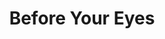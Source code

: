 ---
layout: credit-info
headerstatus: shunk-header
title: Before Your Eyes
showreel_weight: 117
credits_weight: 170
thumbnail: /assets/img/credits-grid/before-your-eyes.jpg
image: /assets/img/credits-grid/opengraph/before-your-eyes.jpg
image_size: 3
category: credits
role: Composer
type: Short Film
imdb: http://www.imdb.com/title/tt4687470
soundcloud: https://w.soundcloud.com/player/?url=https%3A//api.soundcloud.com/tracks/218177374&amp;color=ff5500&amp;auto_play=false&amp;hide_related=false&amp;show_comments=true&amp;show_user=true&amp;show_reposts=false
genre: Drama
director: Canon Brownell
writers: Robert Adler, Skyler Bocciolatt
synopsis: When given the opportunity to look back on his past, one man is given the chance to change his future.
---
